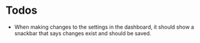 # Todos

* When making changes to the settings in the dashboard, it should show a snackbar that says changes exist and should be saved.
